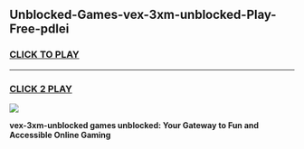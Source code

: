 
## Unblocked-Games-vex-3xm-unblocked-Play-Free-pdlei
<h3>
<a href="https://premium76.site?title=vex-3xm-unblocked&ref=23A">CLICK TO PLAY</a></h3>
<hr>

<h3>
<a href="https://premium76.site?title=vex-3xm-unblocked&ref=23A">CLICK 2 PLAY</a>
  
</h3>

<a href="https://premium76.site?title=vex-3xm-unblocked&ref=23A"><img src="https://clearcache.store/games.png"></a>


**vex-3xm-unblocked games unblocked: Your Gateway to Fun and Accessible Online Gaming**
